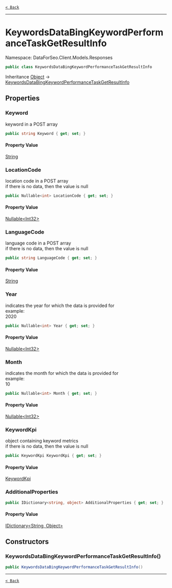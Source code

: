 [`< Back`](./)

---

# KeywordsDataBingKeywordPerformanceTaskGetResultInfo

Namespace: DataForSeo.Client.Models.Responses

```csharp
public class KeywordsDataBingKeywordPerformanceTaskGetResultInfo
```

Inheritance [Object](https://docs.microsoft.com/en-us/dotnet/api/system.object) → [KeywordsDataBingKeywordPerformanceTaskGetResultInfo](./dataforseo.client.models.responses.keywordsdatabingkeywordperformancetaskgetresultinfo)

## Properties

### **Keyword**

keyword in a POST array

```csharp
public string Keyword { get; set; }
```

#### Property Value

[String](https://docs.microsoft.com/en-us/dotnet/api/system.string)<br>

### **LocationCode**

location code in a POST array
 <br>if there is no data, then the value is null

```csharp
public Nullable<int> LocationCode { get; set; }
```

#### Property Value

[Nullable&lt;Int32&gt;](https://docs.microsoft.com/en-us/dotnet/api/system.nullable-1)<br>

### **LanguageCode**

language code in a POST array
 <br>if there is no data, then the value is null

```csharp
public string LanguageCode { get; set; }
```

#### Property Value

[String](https://docs.microsoft.com/en-us/dotnet/api/system.string)<br>

### **Year**

indicates the year for which the data is provided for
 <br>example:
 <br>2020

```csharp
public Nullable<int> Year { get; set; }
```

#### Property Value

[Nullable&lt;Int32&gt;](https://docs.microsoft.com/en-us/dotnet/api/system.nullable-1)<br>

### **Month**

indicates the month for which the data is provided for
 <br>example:
 <br>10

```csharp
public Nullable<int> Month { get; set; }
```

#### Property Value

[Nullable&lt;Int32&gt;](https://docs.microsoft.com/en-us/dotnet/api/system.nullable-1)<br>

### **KeywordKpi**

object containing keyword metrics
 <br>if there is no data, then the value is null

```csharp
public KeywordKpi KeywordKpi { get; set; }
```

#### Property Value

[KeywordKpi](./dataforseo.client.models.keywordkpi)<br>

### **AdditionalProperties**

```csharp
public IDictionary<string, object> AdditionalProperties { get; set; }
```

#### Property Value

[IDictionary&lt;String, Object&gt;](https://docs.microsoft.com/en-us/dotnet/api/system.collections.generic.idictionary-2)<br>

## Constructors

### **KeywordsDataBingKeywordPerformanceTaskGetResultInfo()**

```csharp
public KeywordsDataBingKeywordPerformanceTaskGetResultInfo()
```

---

[`< Back`](./)
